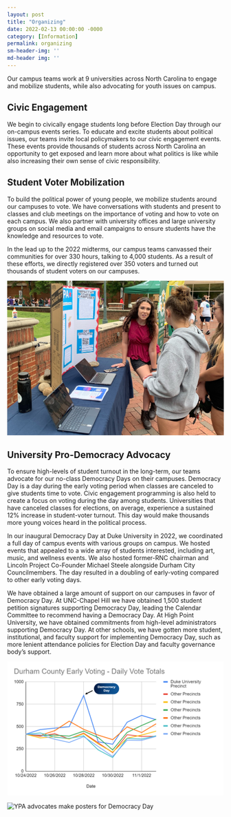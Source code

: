 ```yaml
---
layout: post
title: "Organizing"
date: 2022-02-13 00:00:00 -0000
category: [Information]
permalink: organizing
sm-header-img: ''
md-header img: ''
---
```


Our campus teams work at 9 universities across North Carolina to engage and mobilize students, while also advocating for youth issues on campus.

## Civic Engagement

We begin to civically engage students long before Election Day through our on-campus events series. To educate and excite students about political issues, our teams invite local policymakers to our civic engagement events. These events provide thousands of students across North Carolina an opportunity to get exposed and learn more about what politics is like while also increasing their own sense of civic responsibility. 

## Student Voter Mobilization

To build the political power of young people, we mobilize students around our campuses to vote. We have conversations with students and present to classes and club meetings on the importance of voting and how to vote on each campus. We also partner with university offices and large university groups on social media and email campaigns to ensure students have the knowledge and resources to vote. 

In the lead up to the 2022 midterms, our campus teams canvassed their communities for over 330 hours, talking to 4,000 students. As a result of these efforts, we directly registered over 350 voters and turned out thousands of student voters on our campuses.

![Mobilizing Youth Voters](/assets/img/voter-mobilization.JPEG)

## University Pro-Democracy Advocacy

To ensure high-levels of student turnout in the long-term, our teams advocate for our no-class Democracy Days on their campuses. Democracy Day is a day during the early voting period when classes are canceled to give students time to vote. Civic engagement programming is also held to create a focus on voting during the day among students. Universities that have canceled classes for elections, on average, experience a sustained 12% increase in student-voter turnout. This day would make thousands more young voices heard in the political process.  

In our inaugural Democracy Day at Duke University in 2022, we coordinated a full day of campus events with various groups on campus. We hosted events that appealed to a wide array of students interested, including art, music, and wellness events. We also hosted former-RNC chairman and Lincoln Project Co-Founder Michael Steele alongside Durham City Councilmembers. The day resulted in a doubling of early-voting compared to other early voting days.

We have obtained a large amount of support on our campuses in favor of Democracy Day. At UNC-Chapel Hill we have obtained 1,500 student petition signatures supporting Democracy Day, leading the Calendar Committee to recommend having a Democracy Day. At High Point University, we have obtained commitments from high-level administrators supporting Democracy Day. At other schools, we have gotten more student, institutional, and faculty support for implementing Democracy Day, such as more lenient attendance policies for Election Day and faculty governance body’s support. 


![A graph showing the effect of Democracy Day on Durham voter turnout](/assets/img/democracy-day-graph.png)

![YPA advocates make posters for Democracy Day](/assets/img/democracy-day-signage.JPG)
